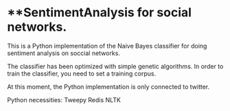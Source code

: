 ﻿**SentimentAnalysis for social networks.
============

This is a Python implementation of the Naive Bayes classifier for doing sentiment analysis on soccial networks.

The classifier has been optimized with simple genetic algorithms. In order to train the classifier, you need to set a training corpus.

At this moment, the Python implementation is only connected to twitter.

Python necessities:
Tweepy
Redis
NLTK